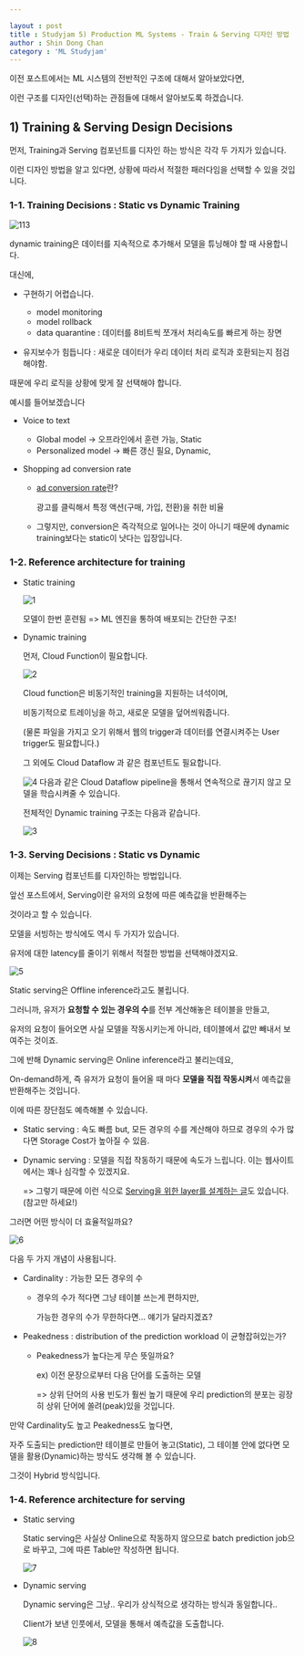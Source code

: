 ```yaml
---

layout : post
title : Studyjam 5) Production ML Systems - Train & Serving 디자인 방법
author : Shin Dong Chan
category : 'ML Studyjam'
---
```


이전 포스트에서는 ML 시스템의 전반적인 구조에 대해서 알아보았다면,

이런 구조를 디자인(선택)하는 관점들에 대해서 알아보도록 하겠습니다.

## 1) Training & Serving Design Decisions

먼저, Training과 Serving 컴포넌트를 디자인 하는 방식은 각각 두 가지가 있습니다.

이런 디자인 방법을 알고 있다면, 상황에 따라서 적절한 패러다임을 선택할 수 있을 것입니다.

### 1-1. Training Decisions : Static vs Dynamic Training

![113](https://user-images.githubusercontent.com/37765338/60166191-a463b100-983b-11e9-8978-53b98086dd94.png)

dynamic training은 데이터를 지속적으로 추가해서 모델을 튜닝해야 할 때 사용합니다.

대신에,

* 구현하기 어렵습니다.
  * model monitoring
  * model rollback
  * data quarantine : 데이터를 8비트씩 쪼개서 처리속도를 빠르게 하는 장면

* 유지보수가 힘듭니다 : 새로운 데이터가 우리 데이터 처리 로직과 호환되는지 점검해야함.

때문에 우리 로직을 상황에 맞게 잘 선택해야 합니다.

예시를 들어보겠습니다

* Voice to text

  * Global model -> 오프라인에서 훈련 가능, Static
  * Personalized model -> 빠른 갱신 필요, Dynamic,

* Shopping ad conversion rate

  * [ad conversion rate](https://theonlineadvertisingguide.com/glossary/conversion-rate/)란?

    광고를 클릭해서 특정 액션(구매, 가입, 전환)을 취한 비율

  * 그렇지만, conversion은 즉각적으로 일어나는 것이 아니기 때문에 dynamic training보다는 static이 낫다는 입장입니다.

  

### 1-2.  Reference architecture for training

* Static training

  ![1](https://user-images.githubusercontent.com/37765338/60384329-42af7b00-9ab7-11e9-9001-c901e94cb11b.png)

  모델이 한번 훈련됨 => ML 엔진을 통하여 배포되는 간단한 구조!

* Dynamic training

  먼저, Cloud Function이 필요합니다.

  ![2](https://user-images.githubusercontent.com/37765338/60384330-42af7b00-9ab7-11e9-9131-004514978624.png)

  Cloud function은 비동기적인 training을 지원하는 녀석이며,

  비동기적으로 트레이닝을 하고, 새로운 모델을 덮어씌워줍니다.

  (물론 파일을 가지고 오기 위해서 웹의 trigger과 데이터를 연결시켜주는 User trigger도 필요합니다.)

  그 외에도 Cloud Dataflow 과 같은 컴포넌트도 필요합니다.

  ![4](https://user-images.githubusercontent.com/37765338/60384333-44793e80-9ab7-11e9-9bae-dc2ff4095761.png)
  다음과 같은 Cloud Dataflow pipeline을 통해서 연속적으로 끊기지 않고 모델을 학습시켜줄 수 있습니다.

  전체적인 Dynamic training 구조는 다음과 같습니다.

  ![3](https://user-images.githubusercontent.com/37765338/60384332-43481180-9ab7-11e9-84fd-d461c680783e.png)



### 1-3. Serving Decisions : Static vs Dynamic

이제는 Serving 컴포넌트를 디자인하는 방법입니다.

앞선 포스트에서, Serving이란 유저의 요청에 따른 예측값을 반환해주는

것이라고 할 수 있습니다.



모델을 서빙하는 방식에도 역시 두 가지가 있습니다.

유저에 대한 latency를 줄이기 위해서 적절한 방법을 선택해야겠지요.

![5](https://user-images.githubusercontent.com/37765338/60384334-4511d500-9ab7-11e9-8420-720496738c2b.png)

Static serving은 Offline inference라고도 불립니다.

그러니까, 유저가 **요청할 수 있는 경우의 수**를 전부 계산해놓은 테이블을 만들고,

유저의 요청이 들어오면 사실 모델을 작동시키는게 아니라, 테이블에서 값만 빼내서 보여주는 것이죠.

그에 반해 Dynamic serving은 Online inference라고 불리는데요,

On-demand하게, 즉 유저가 요청이 들어올 때 마다 **모델을 직접 작동시켜**서 예측값을 반환해주는 것입니다.



이에 따른 장단점도 예측해볼 수 있습니다.

* Static serving : 속도 빠름 but, 모든 경우의 수를 계산해야 하므로 경우의 수가 많다면 Storage Cost가 높아질 수 있음.

* Dynamic serving : 모델을 직접 작동하기 때문에 속도가 느립니다. 이는 웹사이트에서는 꽤나 심각할 수 있겠지요.

  => 그렇기 때문에 이런 식으로 [Serving을 위한 layer를 설계하는 글](http://hoondongkim.blogspot.com/2017/12/deep-learning-inference-serving.html)도 있습니다. (참고만 하세요!)



그러면 어떤 방식이 더 효율적일까요?

![6](https://user-images.githubusercontent.com/37765338/60384335-46430200-9ab7-11e9-96be-caf4bb9ea253.png)

다음 두 가지 개념이 사용됩니다.

* Cardinality : 가능한 모든 경우의 수

  * 경우의 수가 적다면 그냥 테이블 쓰는게 편하지만,

    가능한 경우의 수가 무한하다면... 얘기가 달라지겠죠?

* Peakedness : distribution of the prediction workload 이 균형잡혀있는가?

  * Peakedness가 높다는게 무슨 뜻일까요?

    ex) 이전 문장으로부터 다음 단어를 도출하는 모델

    => 상위 단어의 사용 빈도가 훨씬 높기 때문에 우리 prediction의 분포는 굉장히 상위 단어에 쏠려(peak)있을 것입니다. 



만약 Cardinality도 높고 Peakedness도 높다면,

자주 도출되는 prediction만 테이블로 만들어 놓고(Static), 그 테이블 안에 없다면 모델을 활용(Dynamic)하는 방식도 생각해 볼 수 있습니다.

그것이 Hybrid 방식입니다.



### 1-4.  Reference architecture for serving

* Static serving

  Static serving은 사실상 Online으로 작동하지 않으므로 batch prediction job으로 바꾸고, 그에 따른 Table만 작성하면 됩니다.

  ![7](https://user-images.githubusercontent.com/37765338/60384336-480cc580-9ab7-11e9-845c-593d42ce5e75.png)

* Dynamic serving

  Dynamic serving은 그냥.. 우리가 상식적으로 생각하는 방식과 동일합니다.. 

  Client가 보낸 인풋에서, 모델을 통해서 예측값을 도출합니다.

  ![8](https://user-images.githubusercontent.com/37765338/60384337-480cc580-9ab7-11e9-8429-2ebb9e5c51c6.png)

